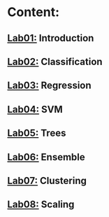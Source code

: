 # Content:
## [Lab01:](https://github.com/Gabi363/Machine_Learning_Course/tree/main/lab01) Introduction
## [Lab02:](https://github.com/Gabi363/Machine_Learning_Course/tree/main/lab02) Classification
## [Lab03:](https://github.com/Gabi363/Machine_Learning_Course/tree/main/lab03) Regression
## [Lab04:](https://github.com/Gabi363/Machine_Learning_Course/tree/main/lab04) SVM
## [Lab05:](https://github.com/Gabi363/Machine_Learning_Course/tree/main/lab05) Trees
## [Lab06:](https://github.com/Gabi363/Machine_Learning_Course/tree/main/lab06) Ensemble
## [Lab07:](https://github.com/Gabi363/Machine_Learning_Course/tree/main/lab07) Clustering
## [Lab08:](https://github.com/Gabi363/Machine_Learning_Course/tree/main/lab08) Scaling


